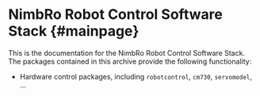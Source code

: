 NimbRo Robot Control Software Stack {#mainpage}
===================================

This is the documentation for the NimbRo Robot Control Software Stack. The packages
contained in this archive provide the following functionality:

* Hardware control packages, including `robotcontrol`, `cm730`, `servomodel`, ...
